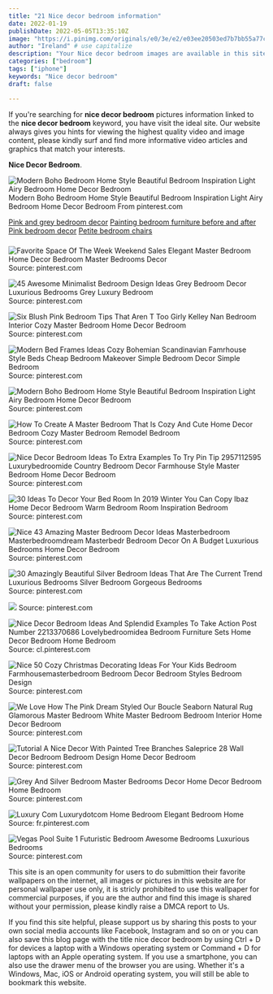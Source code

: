 ```yaml
---
title: "21 Nice decor bedroom information"
date: 2022-01-19
publishDate: 2022-05-05T13:35:10Z
image: "https://i.pinimg.com/originals/e0/3e/e2/e03ee20503ed7b7bb55a77cf8952ae74.jpg"
author: "Ireland" # use capitalize
description: "Your Nice decor bedroom images are available in this site. Nice decor bedroom are a topic that is being searched for and liked by netizens now. You can Get the Nice decor bedroom files here. Download all royalty-free images."
categories: ["bedroom"]
tags: ["iphone"]
keywords: "Nice decor bedroom"
draft: false

---
```


If you're searching for **nice decor bedroom** pictures information linked to the **nice decor bedroom** keyword, you have visit the ideal  site.  Our website always  gives you  hints  for viewing  the highest  quality video and image  content, please kindly surf and find more informative video articles and graphics  that match your interests.

**Nice Decor Bedroom**. 

![Modern Boho Bedroom Home Style Beautiful Bedroom Inspiration Light Airy Bedroom Home Decor Bedroom](https://i.pinimg.com/736x/c4/2f/c0/c42fc060b8476c86d75534f6aeafa5de.jpg "Modern Boho Bedroom Home Style Beautiful Bedroom Inspiration Light Airy Bedroom Home Decor Bedroom")
Modern Boho Bedroom Home Style Beautiful Bedroom Inspiration Light Airy Bedroom Home Decor Bedroom From pinterest.com

[Pink and grey bedroom decor](/pink-and-grey-bedroom-decor/)
[Painting bedroom furniture before and after](/painting-bedroom-furniture-before-and-after/)
[Pink bedroom decor](/pink-bedroom-decor/)
[Petite bedroom chairs](/petite-bedroom-chairs/)



### 

 


![Favorite Space Of The Week Weekend Sales Elegant Master Bedroom Home Decor Bedroom Master Bedrooms Decor](https://i.pinimg.com/564x/c2/ef/ab/c2efab5a861318239b74d164e4294374.jpg "Favorite Space Of The Week Weekend Sales Elegant Master Bedroom Home Decor Bedroom Master Bedrooms Decor")
Source: pinterest.com

 

![45 Awesome Minimalist Bedroom Design Ideas Grey Bedroom Decor Luxurious Bedrooms Grey Luxury Bedroom](https://i.pinimg.com/564x/d9/6d/c3/d96dc3a5b408ca2c6c7b617c7977ad40.jpg "45 Awesome Minimalist Bedroom Design Ideas Grey Bedroom Decor Luxurious Bedrooms Grey Luxury Bedroom")
Source: pinterest.com

 

![Six Blush Pink Bedroom Tips That Aren T Too Girly Kelley Nan Bedroom Interior Cozy Master Bedroom Home Decor Bedroom](https://i.pinimg.com/originals/14/f8/b2/14f8b270f932b1901436451e649b7522.jpg "Six Blush Pink Bedroom Tips That Aren T Too Girly Kelley Nan Bedroom Interior Cozy Master Bedroom Home Decor Bedroom")
Source: pinterest.com

 

![Modern Bed Frames Ideas Cozy Bohemian Scandinavian Famrhouse Style Beds Cheap Bedroom Makeover Simple Bedroom Decor Simple Bedroom](https://i.pinimg.com/564x/5e/01/42/5e0142a9d261311cdfdcdfe4bd7497d4.jpg "Modern Bed Frames Ideas Cozy Bohemian Scandinavian Famrhouse Style Beds Cheap Bedroom Makeover Simple Bedroom Decor Simple Bedroom")
Source: pinterest.com

 

![Modern Boho Bedroom Home Style Beautiful Bedroom Inspiration Light Airy Bedroom Home Decor Bedroom](https://i.pinimg.com/736x/c4/2f/c0/c42fc060b8476c86d75534f6aeafa5de.jpg "Modern Boho Bedroom Home Style Beautiful Bedroom Inspiration Light Airy Bedroom Home Decor Bedroom")
Source: pinterest.com

 

![How To Create A Master Bedroom That Is Cozy And Cute Home Decor Bedroom Cozy Master Bedroom Remodel Bedroom](https://i.pinimg.com/originals/6d/9b/ef/6d9bef3838703f8b455b56facc4980cd.jpg "How To Create A Master Bedroom That Is Cozy And Cute Home Decor Bedroom Cozy Master Bedroom Remodel Bedroom")
Source: pinterest.com

 

![Nice Decor Bedroom Ideas To Extra Examples To Try Pin Tip 2957112595 Luxurybedroomide Country Bedroom Decor Farmhouse Style Master Bedroom Home Decor Bedroom](https://i.pinimg.com/736x/6c/28/eb/6c28eb08b7965c24f61310de7e232c09.jpg "Nice Decor Bedroom Ideas To Extra Examples To Try Pin Tip 2957112595 Luxurybedroomide Country Bedroom Decor Farmhouse Style Master Bedroom Home Decor Bedroom")
Source: pinterest.com

 

![30 Ideas To Decor Your Bed Room In 2019 Winter You Can Copy Ibaz Home Decor Bedroom Warm Bedroom Room Inspiration Bedroom](https://i.pinimg.com/736x/c4/bb/88/c4bb88c993f55b2487b3d1fc970f38c8.jpg "30 Ideas To Decor Your Bed Room In 2019 Winter You Can Copy Ibaz Home Decor Bedroom Warm Bedroom Room Inspiration Bedroom")
Source: pinterest.com

 

![Nice 43 Amazing Master Bedroom Decor Ideas Masterbedroom Masterbedroomdream Masterbedr Bedroom Decor On A Budget Luxurious Bedrooms Home Decor Bedroom](https://i.pinimg.com/736x/5a/61/2c/5a612cabe6e9fa51092b2609dc2fe761.jpg "Nice 43 Amazing Master Bedroom Decor Ideas Masterbedroom Masterbedroomdream Masterbedr Bedroom Decor On A Budget Luxurious Bedrooms Home Decor Bedroom")
Source: pinterest.com

 

![30 Amazingly Beautiful Silver Bedroom Ideas That Are The Current Trend Luxurious Bedrooms Silver Bedroom Gorgeous Bedrooms](https://i.pinimg.com/736x/a4/0f/7f/a40f7fbb4dcee8987e982a69401d3a11.jpg "30 Amazingly Beautiful Silver Bedroom Ideas That Are The Current Trend Luxurious Bedrooms Silver Bedroom Gorgeous Bedrooms")
Source: pinterest.com

 

![](https://i.pinimg.com/originals/bd/f1/25/bdf125a451a547ef8b07aaca4304c3c5.jpg "")
Source: pinterest.com

 

![Nice Decor Bedroom Ideas And Splendid Examples To Take Action Post Number 2213370686 Lovelybedroomidea Bedroom Furniture Sets Home Decor Bedroom Home Bedroom](https://i.pinimg.com/originals/f5/7b/fb/f57bfbe985ee4d5d79daa141555223d7.jpg "Nice Decor Bedroom Ideas And Splendid Examples To Take Action Post Number 2213370686 Lovelybedroomidea Bedroom Furniture Sets Home Decor Bedroom Home Bedroom")
Source: cl.pinterest.com

 

![Nice 50 Cozy Christmas Decorating Ideas For Your Kids Bedroom Farmhousemasterbedroom Bedroom Decor Bedroom Styles Bedroom Design](https://i.pinimg.com/736x/a2/56/c0/a256c0943570f4aa9ad1f0b4a260a6b5.jpg "Nice 50 Cozy Christmas Decorating Ideas For Your Kids Bedroom Farmhousemasterbedroom Bedroom Decor Bedroom Styles Bedroom Design")
Source: pinterest.com

 

![We Love How The Pink Dream Styled Our Boucle Seaborn Natural Rug Glamorous Master Bedroom White Master Bedroom Bedroom Interior Home Decor Bedroom](https://i.pinimg.com/736x/25/1a/e5/251ae54a494e6d83e7284a0fa1a971b9.jpg "We Love How The Pink Dream Styled Our Boucle Seaborn Natural Rug Glamorous Master Bedroom White Master Bedroom Bedroom Interior Home Decor Bedroom")
Source: pinterest.com

 

![Tutorial A Nice Decor With Painted Tree Branches Saleprice 28 Wall Decor Bedroom Bedroom Design Home Decor Bedroom](https://i.pinimg.com/736x/3f/9b/20/3f9b207eb0a04eb4f670dc54ee4f3eb2.jpg "Tutorial A Nice Decor With Painted Tree Branches Saleprice 28 Wall Decor Bedroom Bedroom Design Home Decor Bedroom")
Source: pinterest.com

 

![Grey And Silver Bedroom Master Bedrooms Decor Home Decor Bedroom Home Bedroom](https://i.pinimg.com/originals/a1/58/60/a15860ed374f64c83177ea40e0f023a1.jpg "Grey And Silver Bedroom Master Bedrooms Decor Home Decor Bedroom Home Bedroom")
Source: pinterest.com

 

![Luxury Com Luxurydotcom Home Bedroom Elegant Bedroom Home](https://i.pinimg.com/originals/34/57/a7/3457a740f52a472aa8ba41cd961a4bb2.jpg "Luxury Com Luxurydotcom Home Bedroom Elegant Bedroom Home")
Source: fr.pinterest.com

 

![Vegas Pool Suite 1 Futuristic Bedroom Awesome Bedrooms Luxurious Bedrooms](https://i.pinimg.com/originals/e0/3e/e2/e03ee20503ed7b7bb55a77cf8952ae74.jpg "Vegas Pool Suite 1 Futuristic Bedroom Awesome Bedrooms Luxurious Bedrooms")
Source: pinterest.com

 

This site is an open community for users to do submittion their favorite wallpapers on the internet, all images or pictures in this website are for personal wallpaper use only, it is stricly prohibited to use this wallpaper for commercial purposes, if you are the author and find this image is shared without your permission, please kindly raise a DMCA report to Us.

If you find this site helpful, please support us by sharing this posts to your own social media accounts like Facebook, Instagram and so on or you can also save this blog page with the title nice decor bedroom by using Ctrl + D for devices a laptop with a Windows operating system or Command + D for laptops with an Apple operating system. If you use a smartphone, you can also use the drawer menu of the browser you are using. Whether it's a Windows, Mac, iOS or Android operating system, you will still be able to bookmark this website.
